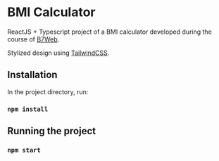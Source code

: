 # BMI Calculator

ReactJS + Typescript project of a BMI calculator developed during the course of [B7Web](https://b7web.com.br).

Stylized design using [TailwindCSS](https://tailwindcss.com/).

## Installation

In the project directory, run:

### `npm install`

## Running the project

### `npm start`



